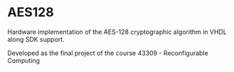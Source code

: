 # AES128
Hardware implementation of the AES-128 cryptographic algorithm in VHDL along SDK support. 

Developed as the final project of the course 43309 - Reconfigurable Computing
